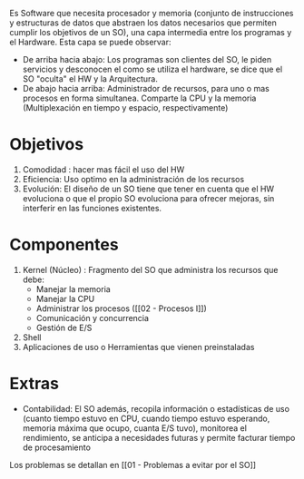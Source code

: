 Es Software que necesita procesador y memoria (conjunto de instrucciones y estructuras de datos que abstraen los datos necesarios que permiten cumplir los objetivos de un SO), una capa intermedia entre los programas y el Hardware.
Esta capa se puede observar:
- De arriba hacia abajo: Los programas son clientes del SO, le piden servicios y desconocen el como se utiliza el hardware, se dice que el SO  "oculta" el HW y la Arquitectura.
- De abajo hacia arriba: Administrador de recursos, para uno o mas procesos en forma simultanea. Comparte la CPU y la memoria (Multiplexación en tiempo y espacio, respectivamente)
# Objetivos
1. Comodidad : hacer mas fácil el uso del HW
2. Eficiencia: Uso optimo en la administración de los recursos
3. Evolución: El diseño de un SO tiene que tener en cuenta que el HW evoluciona o que el propio SO evoluciona para ofrecer mejoras, sin interferir en las funciones existentes. 
# Componentes
1. Kernel (Núcleo) : Fragmento del SO que administra los recursos que debe:
	- Manejar la memoria
	- Manejar la CPU
	- Administrar los procesos ([[02 - Procesos I]])
	- Comunicación y concurrencia
	- Gestión de E/S
1. Shell
2. Aplicaciones de uso o Herramientas que vienen preinstaladas

# Extras
- Contabilidad: El SO además, recopila información o estadísticas de uso (cuanto tiempo estuvo en CPU, cuando tiempo estuvo esperando, memoria máxima que ocupo, cuanta E/S tuvo), monitorea el rendimiento, se anticipa a necesidades futuras y permite facturar tiempo de procesamiento
  
Los problemas se detallan en [[01 - Problemas a evitar por el SO]]
